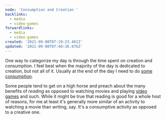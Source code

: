 ```yaml
---
node: 'Consumption and Creation '
backlinks:
  - media
  - video-games
forwardlinks:
  - media
  - video-games
created: '2021-09-08T07:19:23.461Z'
updated: '2021-09-08T07:40:36.876Z'
---
```

One way to categorize my day is through the time spent on creation and consumption. I feel best when the majority of the day is dedicated to creation, but not all of it. Usually at the end of the day I need to do [some consumption](media.md). 

Some people tend to get on a high horse and preach about the many benefits of *reading* as opposed to watching movies and playing [video games](video-games.md) and such. While it might be true that reading is good for a whole host of reasons, for me at least it's generally more similar of an activity to watching a movie than writing, say. It's a consumptive activity as opposed to a creative one. 

